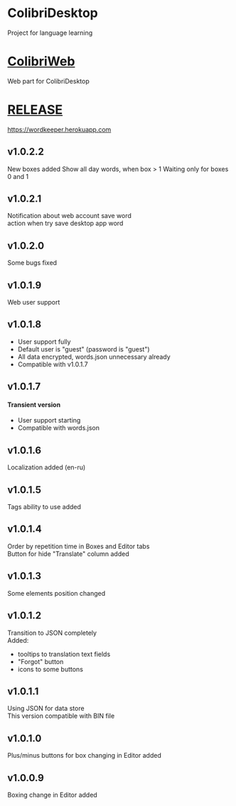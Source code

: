 # ColibriDesktop
Project for language learning

# [ColibriWeb](https://github.com/olegGit42/LangLearnWeb)
Web part for ColibriDesktop

# [RELEASE](https://wordkeeper.herokuapp.com)
https://wordkeeper.herokuapp.com

## v1.0.2.2
New boxes added
Show all day words, when box > 1
Waiting only for boxes 0 and 1

## v1.0.2.1
Notification about web account save word  
action when try save desktop app word

## v1.0.2.0
Some bugs fixed

## v1.0.1.9
Web user support

## v1.0.1.8
 - User support fully
 - Default user is "guest" (password is "guest")
 - All data encrypted, words.json unnecessary already
 - Compatible with v1.0.1.7

## v1.0.1.7
#### Transient version
 - User support starting
 - Compatible with words.json

## v1.0.1.6
Localization added (en-ru)

## v1.0.1.5
Tags ability to use added

## v1.0.1.4
Order by repetition time in Boxes and Editor tabs  
Button for hide "Translate" column added

## v1.0.1.3
Some elements position changed

## v1.0.1.2
Transition to JSON completely  
Added:
 - tooltips to translation text fields
 - "Forgot" button
 - icons to some buttons

## v1.0.1.1
Using JSON for data store  
This version compatible with BIN file

## v1.0.1.0
Plus/minus buttons for box changing in Editor added

## v1.0.0.9
Boxing change in Editor added